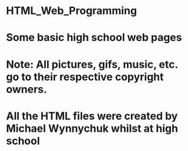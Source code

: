 # HTML_Web_Programming
# Some basic high school web pages
# Note: All pictures, gifs, music, etc. go to their respective copyright owners.
# All the HTML files were created by Michael Wynnychuk whilst at high school
